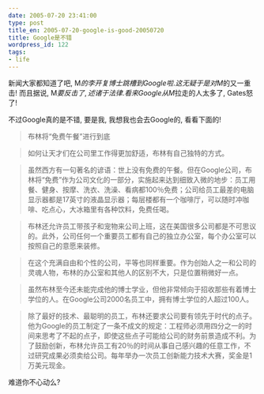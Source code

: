 ```yaml
---
date: 2005-07-20 23:41:00
type: post
title_en: 2005-07-20-google-is-good-20050720
title: Google是不错
wordpress_id: 122
tags:
- life
---
```


新闻大家都知道了吧, M$的李开复博士跳槽到Google啦. 这无疑于是对M$的又一重击! 而且据说, M$要反击了, 述诸于法律. 看来Google从M$拉走的人太多了, Gates怒了!  
  
不过Google真的是不错, 要是我, 我想我也会去Google的, 看看下面的!  
  
>布林将“免费午餐”进行到底  
  
>如何让天才们在公司里工作得更加舒适，布林有自己独特的方式。  
  
>虽然西方有一句著名的谚语：世上没有免费的午餐。但在Google公司，布林将“免费”作为公司文化的一部分，实施起来达到细致入微的地步：员工用餐、健身、按摩、洗衣、洗澡、看病都100％免费；公司给员工最差的电脑显示器都是17英寸的液晶显示器；每层楼都有一个咖啡厅，可以随时冲咖啡、吃点心，大冰箱里有各种饮料，免费任喝。  
  
>布林还允许员工带孩子和宠物来公司上班，这在美国很多公司都是不可思议的。此外，公司任何一个重要员工都有自己的独立办公室，每个办公室可以按照自己的意愿来装修。  
  
>在这个充满自由和个性的公司，平等也同样重要。作为创始人之一和公司的灵魂人物，布林的办公室和其他人的区别不大，只是位置稍微好一点。  
  
>虽然布林至今还未能完成他的博士学业，但他非常倾向于招收那些有着博士学位的人。在Google公司2000名员工中，拥有博士学位的人超过100人。  
  
>除了最好的技术、最聪明的员工，布林还要求公司要有领先于时代的点子。他为Google的员工制定了一条不成文的规定：工程师必须用四分之一的时间来思考了不起的点子，即使这些点子可能给公司的财务前景造成不利。为了鼓励创新，布林允许员工有20％的时间从事自己感兴趣的任意工作，不过研究成果必须卖给公司。每年举办一次员工创新能力技术大赛，奖金是1万美元现金。  
  
难道你不心动么?
